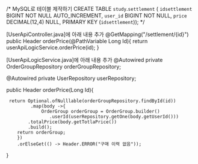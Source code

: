 /*
MySQL로 테이블 제작하기 
CREATE TABLE `study`.`settlement` (
`idsettlement` BIGINT NOT NULL AUTO_INCREMENT,
`user_id` BIGINT NOT NULL,
`price` DECIMAL(12,4) NULL,
PRIMARY KEY (`idsettlement`));
*/

[UserApiController.java]에 아래 내용 추가
@GetMapping("/settlement/{id}")
public Header orderPrice(@PathVariable Long Id){
      return userApiLogicService.orderPrice(id);
}

[UserApiLogicService.java]에 아래 내용 추가
@Autowired
private OrderGroupRepository orderGroupRepository;

@Autowired
private UserRepository userRepository;

public Header orderPrice(Long Id){

     return Optional.ofNulllable(orderGroupRepository.findById(id))
             .map(body ->{
                 OrderGroup orderGroup = OrderGroup.builder()
	                .userId(userRepository.getOne(body.getUserId()))
			.totalPrice(body.getTotlaPrice())
			.build();
		return orderGroup;
	    })
	    .orElseGet(() -> Header.ERROR("구매 이력 없음"));
}
